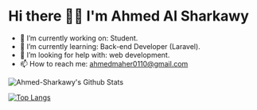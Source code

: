 <h1>Hi there 👋🏻 I'm Ahmed Al Sharkawy</h1>


- 🔭 I’m currently working on: Student.
- 🌱 I’m currently learning: Back-end Developer (Laravel).
- 🤔 I’m looking for help with: web development.
- 📫 How to reach me: ahmedmaher0110@gmail.com

<img align="center" src="https://github-readme-stats.vercel.app/api?username=Ahmed-Sharkawy&include_all_commits=true&count_private=true&show_icons=true&line_height=20&title_color=7A7ADB&icon_color=2234AE&text_color=D3D3D3&bg_color=0,000000,130F40" alt="Ahmed-Sharkawy's Github Stats">

</br>

[![Top Langs](https://github-readme-stats.vercel.app/api/top-langs/?username=abdulrahmanmasoud&layout=compact&text_color=daf7dc&bg_color=151515)](https://github.com/abdulrahmanmasoud/github-readme-stats)
